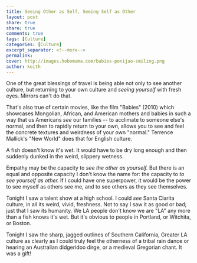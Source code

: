 ```yaml
---
title: Seeing Other as Self, Seeing Self as Other
layout: post
share: true
share: true
comments: true
tags: [Culture]
categories: [Culture]
excerpt_separator: <!--more-->
permalink: 
cover: http://images.hobomama.com/babies-ponijao-smiling.png
author: keith
---
```



One of the great blessings of travel is being able not only to see another culture, but returning to your own culture and *seeing yourself* with fresh eyes. Mirrors can't do that.

That's also true of certain movies, like the film "Babies" (2010) which showcases Mongolian, African, and American mothers and babies in such a way that us Americans *see* our families -- to acclimate to someone else's normal, and then to rapidly return to your own, allows you to see and feel the concrete textures and weirdness of your own "normal." Terrence Mallick's "New World" does that for English culture. 

A fish doesn't know it's wet. It would have to be dry long enough and then suddenly dunked in the weird, slippery wetness. 

Empathy may be the capacity to *see the other as yourself.* But there is an equal and opposite capacity I don't know the name for: the capacity to *to see yourself as other.* If I could have one superpower, it would be the power to see myself as others see me, and to see others as they see themselves. 

Tonight I saw a talent show at a high school. I could *see* Santa Clarita culture, in all its weird, vivid, freshness. Not to say I saw it as good or bad; just that I saw its humanity. We LA people don't know we are "LA" any more than a fish knows it's wet. But it's obvious to people in Portland, or Witchita, or Boston. 

Tonight I saw the sharp, jagged outlines of Southern California, Greater LA culture as clearly as I could truly feel the otherness of a tribal rain dance or hearing an Australian didgeridoo dirge, or a medieval Gregorian chant. It was a gift! 

